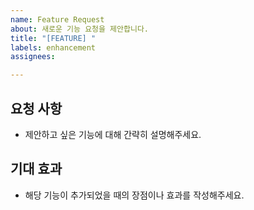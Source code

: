 ```yaml
---
name: Feature Request
about: 새로운 기능 요청을 제안합니다.
title: "[FEATURE] "
labels: enhancement
assignees:

---
```


## 요청 사항

- 제안하고 싶은 기능에 대해 간략히 설명해주세요.

## 기대 효과

- 해당 기능이 추가되었을 때의 장점이나 효과를 작성해주세요.